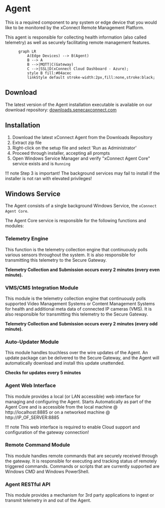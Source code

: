 # Agent

This is a required component to any system or edge device that you would like to be monitored by the xConnect
Remote Management Platform. 

This agent is responsible for collecting health information (also
called telemetry) as well as securely facilitating remote management features.

```mermaid
      graph LR
          A(Edge Devices) --> B(Agent)
          B --> A
          B -->|MQTT|C(Gateway)
          C -->|SSL|D(xConnect Cloud Dashboard - Azure);
          style B fill:#04acec
          linkStyle default stroke-width:2px,fill:none,stroke:black;
```

## Download
The latest version of the Agent installation executable is available on our download repository: [downloads.senecaxconnect.com](http://downloads.senecaxconnect.com)

## Installation
1. Download the latest xConnect Agent from the Downloads Repository
2. Extract zip file
3. Right-click on the setup file and select 'Run as Administrator'
4. Proceed through installer, accepting all prompts
5. Open Windows Service Manager and verify "xConnect Agent Core" service exists and is `Running`

!!! note
    Step 3 is important! The background services may fail to install if the installer is not ran with elevated privileges!
    
## Windows Service
The Agent consists of a single background Windows Service, the `xConnect Agent Core`.

The Agent Core service is responsible for the following functions and modules:

### Telemetry Engine
This function is the telemetry collection engine that continuously polls various sensors
throughout the system. It is also responsible for transmitting this telemetry to the Secure
Gateway. 

**Telemetry Collection and Submission occurs every 2 minutes (every even minute).**

### VMS/CMS Integration Module
This module is the telemetry collection engine that continuously polls 
supported Video Management Systems or Content Management Systems for health and additional meta data of connected IP cameras (VMS).
It is also responsible for transmitting this telemetry to the Secure
Gateway.

**Telemetry Collection and Submission occurs every 2 minutes (every odd minute).**

### Auto-Updater Module
This module handles touchless over the wire updates of the Agent.
An update package can be delivered to the Secure Gateway, and the Agent will
automatically download and install this update unattended. 

**Checks for updates every 5 minutes**

### Agent Web Interface
This module provides a local (or LAN accessible) web interface for managing and
configuring the Agent. Starts Automatically as part of the Agent Core and
is accessible from the local machine @ http://localhost:8885 or on a networked machine
@ http://IP_OF_SERVER:8885

!!! note
    This web interface is required to enable Cloud support and configuration of the gateway
    connection! 

### Remote Command Module
This module handles remote commands that are securely received through the
gateway. It is responsible for executing and tracking status of remotely triggered
commands. Commands or scripts that are currently supported are Windows CMD and
Windows PowerShell. 

### Agent RESTful API
This module provides a mechanism for 3rd party applications to ingest or transmit
telemetry in and out of the Agent. 
